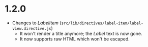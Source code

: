 # 1.2.0

- Changes to _LabelItem_ (`src/lib/directives/label-item/label-view.directive.js`)
  - It won't render a title anymore; the _Label_ text is now gone.
  - It now supports raw HTML which won't be escaped.
